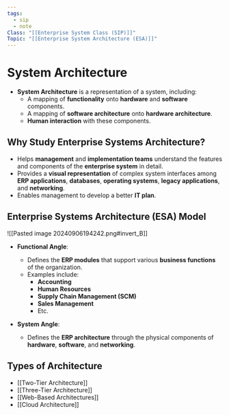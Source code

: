 ```yaml
---
tags:
  - sip
  - note
Class: "[[Enterprise System Class (SIP)]]"
Topic: "[[Enterprise System Architecture (ESA)]]"
---
```


# System Architecture

- **System Architecture** is a representation of a system, including:
    - A mapping of **functionality** onto **hardware** and **software** components.
    - A mapping of **software architecture** onto **hardware architecture**.
    - **Human interaction** with these components.

## Why Study Enterprise Systems Architecture?

- Helps **management** and **implementation teams** understand the features and components of the **enterprise system** in detail.
- Provides a **visual representation** of complex system interfaces among **ERP applications**, **databases**, **operating systems**, **legacy applications**, and **networking**.
- Enables management to develop a better **IT plan**.

## Enterprise Systems Architecture (ESA) Model

![[Pasted image 20240906194242.png#invert_B]]

- **Functional Angle**:
    
    - Defines the **ERP modules** that support various **business functions** of the organization.
    - Examples include:
        - **Accounting**
        - **Human Resources**
        - **Supply Chain Management (SCM)**
        - **Sales Management**
        - Etc.
- **System Angle**:
    
    - Defines the **ERP architecture** through the physical components of **hardware**, **software**, and **networking**.


## Types of Architecture
- [[Two-Tier Architecture]]
- [[Three-Tier Architecture]]
- [[Web-Based Architectures]]
- [[Cloud Architecture]]